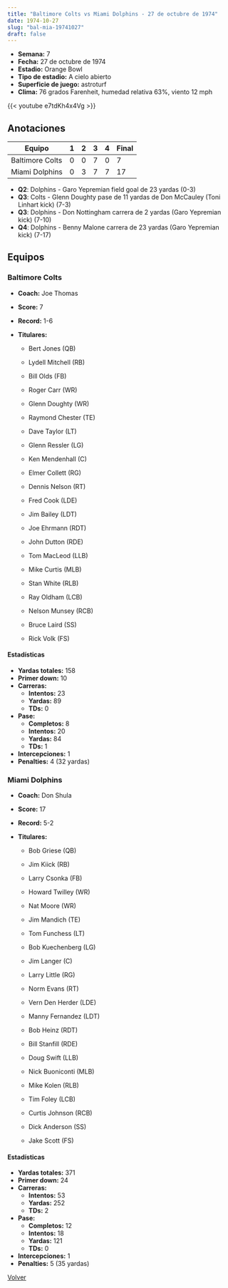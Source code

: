 ```yaml
---
title: "Baltimore Colts vs Miami Dolphins - 27 de octubre de 1974"
date: 1974-10-27
slug: "bal-mia-19741027"
draft: false
---
```


- **Semana:** 7
- **Fecha:** 27 de octubre de 1974
- **Estadio:** Orange Bowl
- **Tipo de estadio:** A cielo abierto
- **Superficie de juego:** astroturf
- **Clima:** 76 grados Farenheit, humedad relativa 63%, viento 12 mph


{{< youtube e7tdKh4x4Vg >}}


## Anotaciones
| Equipo | 1 | 2 | 3 | 4 | Final |
|--------|---|---|---|---|-------|
| Baltimore Colts  | 0 | 0 | 7 | 0  | 7 |
| Miami Dolphins  | 0 | 3 | 7 | 7  | 17 |
- **Q2**: Dolphins - Garo Yepremian field goal de 23 yardas (0-3)
- **Q3**: Colts - Glenn Doughty pase de 11 yardas de Don McCauley (Toni Linhart kick) (7-3)
- **Q3**: Dolphins - Don Nottingham carrera de 2 yardas (Garo Yepremian kick) (7-10)
- **Q4**: Dolphins - Benny Malone carrera de 23 yardas (Garo Yepremian kick) (7-17)


## Equipos


### Baltimore Colts
* **Coach:** Joe Thomas
* **Score:** 7
* **Record:** 1-6
* **Titulares:** 

  * Bert Jones (QB) 

  * Lydell Mitchell (RB) 

  * Bill Olds (FB) 

  * Roger Carr (WR) 

  * Glenn Doughty (WR) 

  * Raymond Chester (TE) 

  * Dave Taylor (LT) 

  * Glenn Ressler (LG) 

  * Ken Mendenhall (C) 

  * Elmer Collett (RG) 

  * Dennis Nelson (RT) 

  * Fred Cook (LDE) 

  * Jim Bailey (LDT) 

  * Joe Ehrmann (RDT) 

  * John Dutton (RDE) 

  * Tom MacLeod (LLB) 

  * Mike Curtis (MLB) 

  * Stan White (RLB) 

  * Ray Oldham (LCB) 

  * Nelson Munsey (RCB) 

  * Bruce Laird (SS) 

  * Rick Volk (FS) 

#### Estadísticas
* **Yardas totales:** 158
* **Primer down:** 10
* **Carreras:**
  * **Intentos:** 23
  * **Yardas:** 89
  * **TDs:** 0
* **Pase:**
  * **Completos:** 8
  * **Intentos:** 20
  * **Yardas:** 84
  * **TDs:** 1
* **Intercepciones:** 1
* **Penalties:** 4 (32 yardas)

### Miami Dolphins
* **Coach:** Don Shula
* **Score:** 17
* **Record:** 5-2
* **Titulares:** 

  * Bob Griese (QB) 

  * Jim Kiick (RB) 

  * Larry Csonka (FB) 

  * Howard Twilley (WR) 

  * Nat Moore (WR) 

  * Jim Mandich (TE) 

  * Tom Funchess (LT) 

  * Bob Kuechenberg (LG) 

  * Jim Langer (C) 

  * Larry Little (RG) 

  * Norm Evans (RT) 

  * Vern Den Herder (LDE) 

  * Manny Fernandez (LDT) 

  * Bob Heinz (RDT) 

  * Bill Stanfill (RDE) 

  * Doug Swift (LLB) 

  * Nick Buoniconti (MLB) 

  * Mike Kolen (RLB) 

  * Tim Foley (LCB) 

  * Curtis Johnson (RCB) 

  * Dick Anderson (SS) 

  * Jake Scott (FS) 

#### Estadísticas
* **Yardas totales:** 371
* **Primer down:** 24
* **Carreras:**
  * **Intentos:** 53
  * **Yardas:** 252
  * **TDs:** 2
* **Pase:**
  * **Completos:** 12
  * **Intentos:** 18
  * **Yardas:** 121
  * **TDs:** 0
* **Intercepciones:** 1
* **Penalties:** 5 (35 yardas)


[Volver](/historia/1974)
